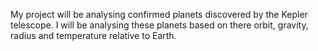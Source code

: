 My project will be analysing confirmed planets discovered by the Kepler telescope. 
I will be analysing these planets based on there orbit, gravity, radius and temperature relative to Earth.
